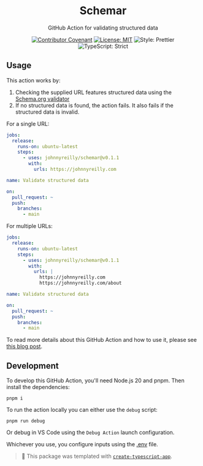 <h1 align="center">Schemar</h1>

<p align="center">GitHub Action for validating structured data</p>

<p align="center">
	<a href="https://github.com/johnnyreilly/schemar/blob/main/.github/CODE_OF_CONDUCT.md" target="_blank"><img alt="Contributor Covenant" src="https://img.shields.io/badge/code_of_conduct-enforced-21bb42" /></a>
	<a href="https://github.com/johnnyreilly/schemar/blob/main/LICENSE.md" target="_blank"><img alt="License: MIT" src="https://img.shields.io/github/license/johnnyreilly/schemar?color=21bb42"></a>
	<img alt="Style: Prettier" src="https://img.shields.io/badge/style-prettier-21bb42.svg" />
	<img alt="TypeScript: Strict" src="https://img.shields.io/badge/typescript-strict-21bb42.svg" />
</p>

## Usage

This action works by:

1. Checking the supplied URL features structured data using the [Schema.org validator](https://validator.schema.org/)
2. If no structured data is found, the action fails. It also fails if the structured data is invalid.

For a single URL:

```yml
jobs:
  release:
    runs-on: ubuntu-latest
    steps:
      - uses: johnnyreilly/schemar@v0.1.1
        with:
          urls: https://johnnyreilly.com

name: Validate structured data

on:
  pull_request: ~
  push:
    branches:
      - main
```

For multiple URLs:

```yml
jobs:
  release:
    runs-on: ubuntu-latest
    steps:
      - uses: johnnyreilly/schemar@v0.1.1
        with:
          urls: |
            https://johnnyreilly.com
            https://johnnyreilly.com/about

name: Validate structured data

on:
  pull_request: ~
  push:
    branches:
      - main
```

To read more details about this GitHub Action and how to use it, please see [this blog post](https://johnnyreilly.com/schemar-validate-structured-data-in-a-github-action).

## Development

To develop this GitHub Action, you'll need Node.js 20 and pnpm. Then install the dependencies:

```shell
pnpm i
```

To run the action locally you can either use the `debug` script:

```shell
pnpm run debug
```

Or debug in VS Code using the `Debug Action` launch configuration.

Whichever you use, you configure inputs using the [.env](./.env) file.

<!-- You can remove this notice if you don't want it 🙂 no worries! -->

> 💙 This package was templated with [`create-typescript-app`](https://github.com/JoshuaKGoldberg/create-typescript-app).
